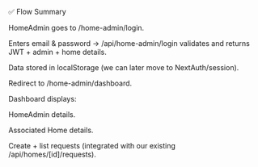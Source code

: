 ✅ Flow Summary

HomeAdmin goes to /home-admin/login.

Enters email & password → /api/home-admin/login validates and returns JWT + admin + home details.

Data stored in localStorage (we can later move to NextAuth/session).

Redirect to /home-admin/dashboard.

Dashboard displays:

HomeAdmin details.

Associated Home details.

Create + list requests (integrated with our existing /api/homes/[id]/requests).